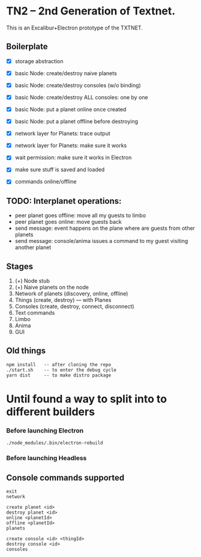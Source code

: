 # TN2 – 2nd Generation of Textnet.

This is an Excalibur+Electron prototype of the TXTNET.


## Boilerplate
* [x] storage abstraction
* [x] basic Node: create/destroy naive planets
* [x] basic Node: create/destroy consoles (w/o binding)
* [x] basic Node: create/destroy ALL consoles: one by one
* [x] basic Node: put a planet online once created
* [x] basic Node: put a planet offline before destroying
* [x] network layer for Planets: trace output
* [x] network layer for Planets: make sure it works
* [x] wait permission: make sure it works in Electron
* [x] make sure stuff is saved and loaded
* [x] commands online/offline


## TODO: Interplanet operations:
- peer planet goes offline: move all my guests to limbo
- peer planet goes online: move guests back
- send message: event happens on the plane where are guests from other planets
- send message: console/anima issues a command to my guest visiting another planet



## Stages
1. (+) Node stub
2. (+) Naive planets on the node
3. Network of planets (discovery, online, offline)
5. Things (create, destroy) — with Planes
6. Consoles (create, destroy, connect, disconnect)
7. Text commands
8. Limbo
9. Anima
10. GUI


## Old things
    npm install   -- after cloning the repo
    ./start.sh    -- to enter the debug cycle
    yarn dist     -- to make distro package

# Until found a way to split into to different builders
### Before launching Electron
    ./node_modules/.bin/electron-rebuild
### Before launching Headless


## Console commands supported
    exit
    network

    create planet <id>
    destroy planet <id>
    online <planetId>
    offline <planetId>
    planets

    create console <id> <thingId>
    destroy console <id>
    consoles

